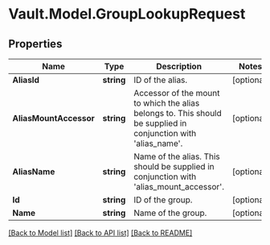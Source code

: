 # Vault.Model.GroupLookupRequest

## Properties

Name | Type | Description | Notes
------------ | ------------- | ------------- | -------------
**AliasId** | **string** | ID of the alias. | [optional] 
**AliasMountAccessor** | **string** | Accessor of the mount to which the alias belongs to. This should be supplied in conjunction with &#x27;alias_name&#x27;. | [optional] 
**AliasName** | **string** | Name of the alias. This should be supplied in conjunction with &#x27;alias_mount_accessor&#x27;. | [optional] 
**Id** | **string** | ID of the group. | [optional] 
**Name** | **string** | Name of the group. | [optional] 


[[Back to Model list]](../README.md#documentation-for-models) [[Back to API list]](../README.md#documentation-for-api-endpoints) [[Back to README]](../README.md)

